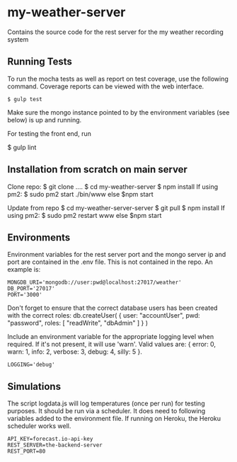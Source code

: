 # my-weather-server
Contains the source code for the rest server for the my weather recording system

## Running Tests

To run the mocha tests as well as report on test coverage, use the following command. Coverage reports can be viewed with the web interface.
```
$ gulp test
```
Make sure the mongo instance pointed to by the environment variables (see below) is up and running.

For testing the front end, run 

$ gulp lint
<!-- $ jasmine-node . -->

## Installation from scratch on main server

Clone repo:
$ git clone ....
$ cd my-weather-server
$ npm install
If using  pm2:
$ sudo pm2 start ./bin/www
else
$npm start

Update from repo
$ cd my-weather-server-server
$ git pull
$ npm install
If using  pm2:
$ sudo pm2 restart www
else
$npm start

## Environments

Environment variables for the rest server port and the mongo server ip and port are contained in the .env file. This is not contained in the repo. An example is:
```
MONGDB_URI='mongodb://user:pwd@localhost:27017/weather'
DB_PORT='27017'
PORT='3000'
```
Don't forget to ensure that the correct database users has been created with the correct roles:
db.createUser(
   {
     user: "accountUser",
     pwd: "password",
     roles: [ "readWrite", "dbAdmin" ]
   }
)

Include an environment variable for the appropriate logging level when required. If it's not present, it will use 'warn'. Valid values are: { error: 0, warn: 1, info: 2, verbose: 3, debug: 4, silly: 5 }.
```
LOGGING='debug'
```


## Simulations

The script logdata.js will log temperatures (once per run) for testing purposes. It should be run via a scheduler. It does need to following variables added to the environment file. If running on Heroku, the Heroku scheduler works well.
```
API_KEY=forecast.io-api-key
REST_SERVER=the-backend-server
REST_PORT=80
```

